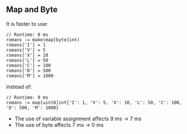 ## Map and Byte
It is faster to use:
````
// Runtime: 0 ms
romans := make(map[byte]int)
romans['I'] = 1
romans['V'] = 5
romans['X'] = 10
romans['L'] = 50
romans['C'] = 100
romans['D'] = 500
romans['M'] = 1000
````
instead of:
````
// Runtime: 9 ms
romans := map[uint8]int{'I': 1, 'V': 5, 'X': 10, 'L': 50, 'C': 100, 'D': 500, 'M': 1000}
````
- The use of variable assignment affects 9 ms -> 7 ms
- The use of byte affects 7 ms -> 0 ms
